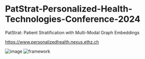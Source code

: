 # PatStrat-Personalized-Health-Technologies-Conference-2024
PatStrat: Patient Stratification with Multi-Modal Graph Embeddings

https://www.personalizedhealth.nexus.ethz.ch


![image](https://github.com/Surabhivj/PatStrat-Personalized-Health-Technologies-Conference-2024/assets/47250394/cc54a02d-fd62-4d13-9c0d-1ad27bf4f432)
![framework](https://github.com/user-attachments/assets/0365e02a-753f-4877-a283-5aded27f1bcc)
